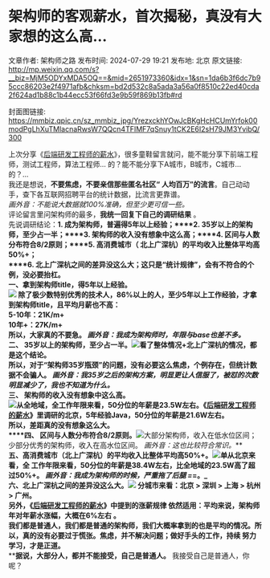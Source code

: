 # 架构师的客观薪水，首次揭秘，真没有大家想的这么高...

文章作者: 架构师之路
发布时间: 2024-07-29 19:21
发布地: 北京
原文链接: http://mp.weixin.qq.com/s?__biz=MjM5ODYxMDA5OQ==&mid=2651973360&idx=1&sn=1da6b3f6dc7b95ccc86203e2f4971afb&chksm=bd2d532c8a5ada3a56a0f8510c22ed40cda2f624ad1b88c1b44ecc53f66fd3e9b59f869b13fb#rd

封面图链接: https://mmbiz.qpic.cn/sz_mmbiz_jpg/YrezxckhYOwJcBKgHcHCUmYrfok00modPgLhXuTMlacnaRwsW7QQcn4TFIMF7qSnuy1tCK2E6I2sH79JM3YvibQ/300

上次分享《[后端研发工程师的薪水](http://mp.weixin.qq.com/s?__biz=MjM5ODYxMDA5OQ==&mid=2651973146&idx=1&sn=554194dcc714d2c743d01dbb44cd976e&chksm=bd2d53c68a5adad0836c4e81835f410d4605f0672e068be8f5d64eba803c7e724097f5a7c70b&scene=21#wechat_redirect)》，很多童鞋留言就问，能不能分享下前端工程师，测试工程师，算法工程师...
的？能不能分享下A城市，B城市，C城市... 的？...  
我还是想说，**不要焦虑，不要亲信那些匿名社区“ 人均百万”的流言**。自己动动手，查下各互联网招聘平台的统计数据，比流言更靠谱。  
 _画外音：不能说大数据就100%准确，但至少更可信一些。_  
评论留言里问架构师的最多，**我统一回复下自己的调研结果** 。  
先说调研结论：**1\. 成为架构师，普遍得5年以上经验；****2. 35岁以上的架构师，至少占一半；****3\.
架构师的收入没有想象中这么高；****4\. 区间与人数分布符合8/2原则；****5\. 高消费城市（ 北上广深杭）的平均收入比整体平均高50%+；  
****6. 北上广深杭之间的差异没这么大；**这只是“统计规律”，会有不符合的个例，没必要抬杠。  
**一、拿到架构师title，得5年以上经验。**  
![](https://mmbiz.qpic.cn/sz_mmbiz_jpg/YrezxckhYOwJcBKgHcHCUmYrfok00modNMzGlCq66FJ196fpAm5EViaic0wAFbImzIrAFO9WUicpOltNyJlUpqYJw/640?wx_fmt=jpeg&from=appmsg)
除了极少数特别优秀的技术人，86%以上的人，至少5年以上工作经验，才拿到架构师title，且平均月薪也不高：  
5-10年：21K/m+  
10年+：27K/m+  
所以，大家真的不要急。 _画外音：我成为架构师时，年限与base也差不多。_  
**二、
35岁以上的架构师，至少占一半。**![](https://mmbiz.qpic.cn/sz_mmbiz_jpg/YrezxckhYOwJcBKgHcHCUmYrfok00modZvANRPRt6icx5r6GXIOUIf5JBLqIVrJN7yBfrw4w0nfTztGC787a5NA/640?wx_fmt=jpeg&from=appmsg)看了整体情况+北上广深杭的情况，都是这个结论。  
所以，对于“架构师35岁瓶颈”的问题，没有必要这么焦虑，个例存在，但统计数据不会骗人。
_画外音：我35岁之后的架构方案，明显更让人信服了，被怼的次数明显减少了，我也不知道为什么。_  
**三、 架构师的收入没有想象中这么高。**  
![](https://mmbiz.qpic.cn/sz_mmbiz_jpg/YrezxckhYOwJcBKgHcHCUmYrfok00modVmqv9tR1YAT0w1Ts3piatYDoc2iaXGMeG3U3KnCPIHVr1Z1icHejBSe2Q/640?wx_fmt=jpeg&from=appmsg)从全地域，全工作年限来看，50分位的年薪是23.5W左右。《[后端研发工程师的薪水](http://mp.weixin.qq.com/s?__biz=MjM5ODYxMDA5OQ==&mid=2651973146&idx=1&sn=554194dcc714d2c743d01dbb44cd976e&chksm=bd2d53c68a5adad0836c4e81835f410d4605f0672e068be8f5d64eba803c7e724097f5a7c70b&scene=21#wechat_redirect)》里调研的北京，5年经验Java，50分位的年薪是21.6W左右。  
所以，差距真的没有想象这么大。**  
****四、
区间与人数分布符合8/2原则。**![](https://mmbiz.qpic.cn/sz_mmbiz_jpg/YrezxckhYOwJcBKgHcHCUmYrfok00modoVBkQVFsuJG7LKYia9IUA8SwxjgDExWL8ia01kDIPJZTZKWj6g8ibkStw/640?wx_fmt=jpeg&from=appmsg)大部分架构师，收入在低水位区间；少部分优秀的架构师，收入在高水位区间。
_画外音：这也比较符合常识。_**  
****五、高消费城市（北上广深杭）的平均收入比整体平均高50%+。******![](https://mmbiz.qpic.cn/sz_mmbiz_jpg/YrezxckhYOwJcBKgHcHCUmYrfok00modgqUg1DUDdBtrPUkF1Rltbz57DvsBfSLTpG0jeV66ydgpMia65724xJQ/640?wx_fmt=jpeg&from=appmsg)单从北京来看，全
工作年限来看，50分位的年薪是38.4W左右，比全地域的23.5W高了超过50%+。 _画外音：我成为架构师的时候，严重拖了后腿 =_=。_**  
****六、北上广深杭之间的差异没这么大。**![](https://mmbiz.qpic.cn/sz_mmbiz_jpg/YrezxckhYOwJcBKgHcHCUmYrfok00modnzmYVEbgkYiaUdflcNqF7W943cjLibwLicXPyiaCMZiavENMloMBBh9U0nQ/640?wx_fmt=jpeg&from=appmsg)
分城市来看：北京 > 深圳 > 上海 > 杭州 > 广州。  
另外，《[后端研发工程师的薪水](http://mp.weixin.qq.com/s?__biz=MjM5ODYxMDA5OQ==&mid=2651973146&idx=1&sn=554194dcc714d2c743d01dbb44cd976e&chksm=bd2d53c68a5adad0836c4e81835f410d4605f0672e068be8f5d64eba803c7e724097f5a7c70b&scene=21#wechat_redirect)》中提到的**涨薪规律**
依然适用：平均来说，架构师**年对年薪水涨幅，大概在6%左右** 。  
我们都是普通人，我们都是普通的架构师，我们大概率拿到的也是平均的情况。所以，真的没有必要过于慌张。焦虑，并不解决问题；**做好手头的工作，持续
努力学习，才是正道。****  
****据说，大部分人，都并不能接受，自己是普通人。** 我接受自己是普通人，你呢？  
  

